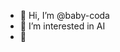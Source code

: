 - 👋 Hi, I’m @baby-coda
- 👀 I’m interested in AI
- 🤖


<!---
baby-coda/baby-coda is a ✨ special ✨ repository because its `README.md` (this file) appears on your GitHub profile.
You can click the Preview link to take a look at your changes.
--->
